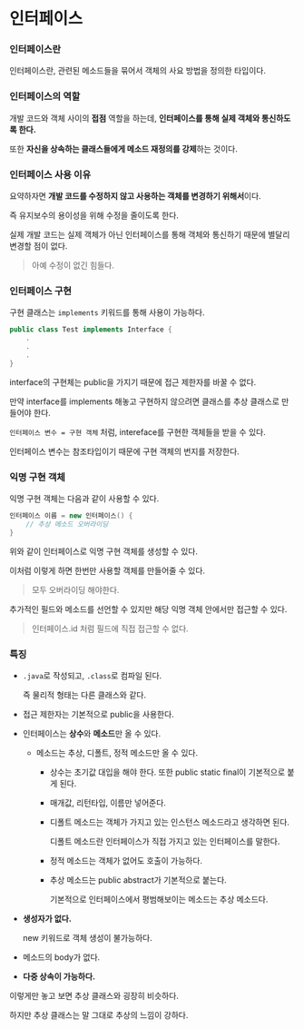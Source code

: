# 인터페이스

### 인터페이스란

인터페이스란, 관련된 메소드들을 묶어서 객체의 사요 방법을 정의한 타입이다.

### 인터페이스의 역할

개발 코드와 객체 사이의 **접점** 역할을 하는데, **인터페이스를 통해 실제 객체와 통신하도록 한다.**

또한 **자신을 상속하는 클래스들에게 메소드 재정의를 강제**하는 것이다.

### 인터페이스 사용 이유

요약하자면 **개발 코드를 수정하지 않고 사용하는 객체를 변경하기 위해서**이다.

즉 유지보수의 용이성을 위해 수정을 줄이도록 한다.

실제 개발 코드는 실제 객체가 아닌 인터페이스를 통해 객체와 통신하기 때문에 별달리 변경할 점이 없다.

> 아예 수정이 없긴 힘들다.

### 인터페이스 구현

구현 클래스는 `implements` 키워드를 통해 사용이 가능하다.

``` java
public class Test implements Interface {
    .
    .
    .
}
```

interface의 구현체는 public을 가지기 때문에 접근 제한자를 바꿀 수 없다.

만약 interface를 implements 해놓고 구현하지 않으려면 클래스를 추상 클래스로 만들어야 한다.

`인터페이스 변수 = 구현 객체` 처럼, intereface를 구현한 객체들을 받을 수 있다.

인터페이스 변수는 참조타입이기 때문에 구현 객체의 번지를 저장한다.

### 익명 구현 객체

익명 구현 객체는 다음과 같이 사용할 수 있다.

``` java
인터페이스 이름 = new 인터페이스() {
    // 추상 메소드 오버라이딩
}
```

위와 같이 인터페이스로 익명 구현 객체를 생성할 수 있다.

이처럼 이렇게 하면 한번만 사용할 객체를 만들어줄 수 있다.

> 모두 오버라이딩 해야한다.

추가적인 필드와 메소드를 선언할 수 있지만 해당 익명 객체 안에서만 접근할 수 있다.

> 인터페이스.id 처럼 필드에 직접 접근할 수 없다.

### 특징

- `.java`로 작성되고, `.class`로 컴파일 된다.

  즉 물리적 형태는 다른 클래스와 같다.

- 접근 제한자는 기본적으로 public을 사용한다.

- 인터페이스는 **상수**와 **메소드**만 올 수 있다.

    - 메소드는 추상, 디폴트, 정적 메소드만 올 수 있다.
        - 상수는 초기값 대입을 해야 한다. 또한 public static final이 기본적으로 붙게 된다.

        - 매개값, 리턴타입, 이름만 넣어준다.

        - 디폴트 메소드는 객체가 가지고 있는 인스턴스 메소드라고 생각하면 된다.

          디폴트 메소드란 인터페이스가 직접 가지고 있는 인터페이스를 말한다.

        - 정적 메소드는 객체가 없어도 호출이 가능하다.

        - 추상 메소드는 public abstract가 기본적으로 붙는다.

          기본적으로 인터페이스에서 평범해보이는 메소드는 추상 메소드다.

- **생성자가 없다.**

  new 키워드로 객체 생성이 불가능하다.

- 메소드의 body가 없다.

- **다중 상속이 가능하다.**

이렇게만 놓고 보면 추상 클래스와 굉장히 비슷하다.

하지만 추상 클래스는 말 그대로 추상의 느낌이 강하다.